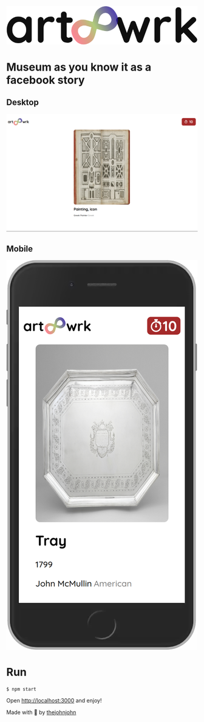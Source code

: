 <img id="nfinity" src="./logo.svg" />

# **Museum as you know it as a facebook story**

## **Desktop**  
<img id="nfinity" src="./desktop.png" />

## **Mobile**  
<img id="nfinity" src="./mobile.png" />

# Run  
```
$ npm start
```

Open [http://localhost:3000]() and enjoy!

Made with 🖤 by [thejohnjohn](https://github.com/thejohnjohn)